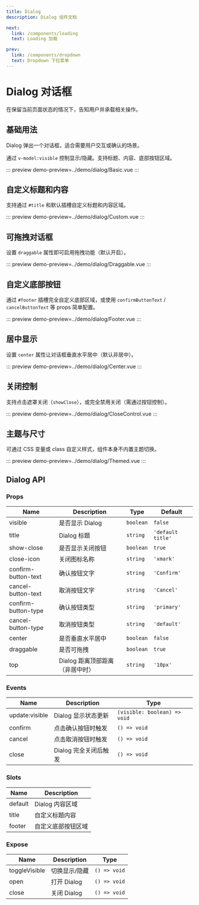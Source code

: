 ```yaml
---
title: Dialog
description: Dialog 组件文档

next:
  link: /components/loading
  text: Loading 加载

prev:
  link: /components/dropdown
  text: Dropdown 下拉菜单
---
```


# Dialog 对话框

在保留当前页面状态的情况下，告知用户并承载相关操作。

## 基础用法

Dialog 弹出一个对话框，适合需要用户交互或确认的场景。

通过 `v-model:visible` 控制显示/隐藏。支持标题、内容、底部按钮区域。

::: preview
demo-preview=../demo/dialog/Basic.vue
:::

## 自定义标题和内容

支持通过 `#title` 和默认插槽自定义标题和内容区域。

::: preview
demo-preview=../demo/dialog/Custom.vue
:::

## 可拖拽对话框

设置 `draggable` 属性即可启用拖拽功能（默认开启）。

::: preview
demo-preview=../demo/dialog/Draggable.vue
:::

## 自定义底部按钮

通过 `#footer` 插槽完全自定义底部区域，或使用 `confirmButtonText` / `cancelButtonText` 等 props 简单配置。

::: preview
demo-preview=../demo/dialog/Footer.vue
:::

## 居中显示

设置 `center` 属性让对话框垂直水平居中（默认非居中）。

::: preview
demo-preview=../demo/dialog/Center.vue
:::

## 关闭控制

支持点击遮罩关闭（`showClose`），或完全禁用关闭（需通过按钮控制）。

::: preview
demo-preview=../demo/dialog/CloseControl.vue
:::

## 主题与尺寸

可通过 CSS 变量或 class 自定义样式，组件本身不内置主题切换。

::: preview
demo-preview=../demo/dialog/Themed.vue
:::

## Dialog API

### Props

| Name               | Description                  | Type      | Default         |
| ------------------ | ---------------------------- | --------- | --------------- |
| visible            | 是否显示 Dialog              | `boolean` | `false`         |
| title              | Dialog 标题                  | `string`  | `'default title'` |
| show-close         | 是否显示关闭按钮             | `boolean` | `true`          |
| close-icon         | 关闭图标名称                 | `string`  | `'xmark'`       |
| confirm-button-text| 确认按钮文字                 | `string`  | `'Confirm'`     |
| cancel-button-text | 取消按钮文字                 | `string`  | `'Cancel'`      |
| confirm-button-type| 确认按钮类型                 | `string`  | `'primary'`     |
| cancel-button-type | 取消按钮类型                 | `string`  | `'default'`     |
| center             | 是否垂直水平居中             | `boolean` | `false`         |
| draggable          | 是否可拖拽                   | `boolean` | `true`          |
| top                | Dialog 距离顶部距离（非居中时）| `string`  | `'10px'`        |

### Events

| Name    | Description           | Type                         |
| ------- | --------------------- | ---------------------------- |
| update:visible | Dialog 显示状态更新 | `(visible: boolean) => void` |
| confirm | 点击确认按钮时触发     | `() => void`                 |
| cancel  | 点击取消按钮时触发     | `() => void`                 |
| close   | Dialog 完全关闭后触发  | `() => void`                 |

### Slots

| Name    | Description             |
| ------- | ----------------------- |
| default | Dialog 内容区域         |
| title   | 自定义标题内容          |
| footer  | 自定义底部按钮区域      |

### Expose

| Name         | Description      | Type         |
| ------------ | ---------------- | ------------ |
| toggleVisible| 切换显示/隐藏     | `() => void` |
| open         | 打开 Dialog      | `() => void` |
| close        | 关闭 Dialog      | `() => void` |
